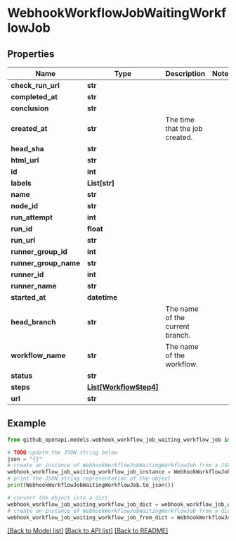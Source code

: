 # WebhookWorkflowJobWaitingWorkflowJob


## Properties

Name | Type | Description | Notes
------------ | ------------- | ------------- | -------------
**check_run_url** | **str** |  | 
**completed_at** | **str** |  | 
**conclusion** | **str** |  | 
**created_at** | **str** | The time that the job created. | 
**head_sha** | **str** |  | 
**html_url** | **str** |  | 
**id** | **int** |  | 
**labels** | **List[str]** |  | 
**name** | **str** |  | 
**node_id** | **str** |  | 
**run_attempt** | **int** |  | 
**run_id** | **float** |  | 
**run_url** | **str** |  | 
**runner_group_id** | **int** |  | 
**runner_group_name** | **str** |  | 
**runner_id** | **int** |  | 
**runner_name** | **str** |  | 
**started_at** | **datetime** |  | 
**head_branch** | **str** | The name of the current branch. | 
**workflow_name** | **str** | The name of the workflow. | 
**status** | **str** |  | 
**steps** | [**List[WorkflowStep4]**](WorkflowStep4.md) |  | 
**url** | **str** |  | 

## Example

```python
from github_openapi.models.webhook_workflow_job_waiting_workflow_job import WebhookWorkflowJobWaitingWorkflowJob

# TODO update the JSON string below
json = "{}"
# create an instance of WebhookWorkflowJobWaitingWorkflowJob from a JSON string
webhook_workflow_job_waiting_workflow_job_instance = WebhookWorkflowJobWaitingWorkflowJob.from_json(json)
# print the JSON string representation of the object
print(WebhookWorkflowJobWaitingWorkflowJob.to_json())

# convert the object into a dict
webhook_workflow_job_waiting_workflow_job_dict = webhook_workflow_job_waiting_workflow_job_instance.to_dict()
# create an instance of WebhookWorkflowJobWaitingWorkflowJob from a dict
webhook_workflow_job_waiting_workflow_job_from_dict = WebhookWorkflowJobWaitingWorkflowJob.from_dict(webhook_workflow_job_waiting_workflow_job_dict)
```
[[Back to Model list]](../README.md#documentation-for-models) [[Back to API list]](../README.md#documentation-for-api-endpoints) [[Back to README]](../README.md)



